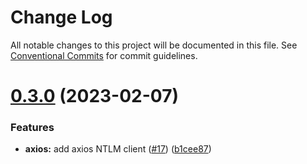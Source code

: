 # Change Log

All notable changes to this project will be documented in this file.
See [Conventional Commits](https://conventionalcommits.org) for commit guidelines.

# [0.3.0](https://github.com/skrtheboss/node-ntlm/compare/v0.2.3...v0.3.0) (2023-02-07)

### Features

-   **axios:** add axios NTLM client ([#17](https://github.com/skrtheboss/node-ntlm/issues/17)) ([b1cee87](https://github.com/skrtheboss/node-ntlm/commit/b1cee870c20a5f35dbac41e86391edad90efe4b5))
